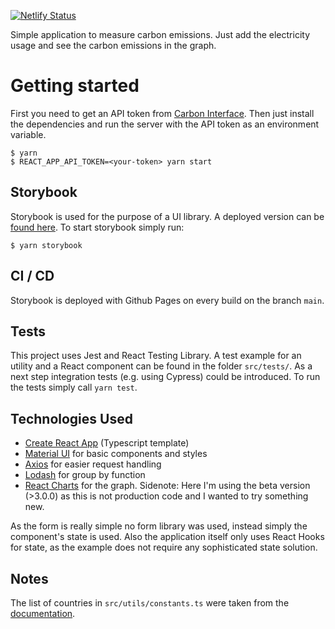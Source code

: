 [![Netlify Status](https://api.netlify.com/api/v1/badges/2c349401-3e46-4452-af0c-09b1afb78ec4/deploy-status)](https://app.netlify.com/sites/distracted-austin-1da3b5/deploys)

Simple application to measure carbon emissions. Just add the electricity usage and see the carbon emissions in the graph.

# Getting started
First you need to get an API token from [Carbon Interface](https://www.carboninterface.com/). Then just install the dependencies and run the server with the API token as an environment variable.

```
$ yarn
$ REACT_APP_API_TOKEN=<your-token> yarn start
```

## Storybook
Storybook is used for the purpose of a UI library. A deployed version can be [found here](https://cheyer.github.io/carbon-calc/).
To start storybook simply run:

```
$ yarn storybook
```

## CI / CD
Storybook is deployed with Github Pages on every build on the branch `main`.

## Tests
This project uses Jest and React Testing Library. A test example for an utility and a React component can be found in the folder `src/tests/`. As a next step integration tests (e.g. using Cypress) could be introduced. To run the tests simply call `yarn test`.

## Technologies Used
* [Create React App](https://create-react-app.dev/docs/getting-started#creating-a-typescript-app) (Typescript template)
* [Material UI](https://mui.com/) for basic components and styles
* [Axios](https://axios-http.com/) for easier request handling
* [Lodash](https://lodash.com/) for group by function
* [React Charts](https://react-charts.tanstack.com/) for the graph. Sidenote: Here I'm using the beta version (>3.0.0) as this is not production code and I wanted to try something new.

As the form is really simple no form library was used, instead simply the component's state is used. Also the application itself only uses React Hooks for state, as the example does not require any sophisticated state solution.

## Notes
The list of countries in `src/utils/constants.ts` were taken from the [documentation](https://www.notion.so/4b4f41db73254b4b915ba01d55eba7e7?v=4ad0efe7763540ab801fadd9f3bf1ce0).